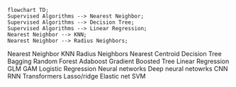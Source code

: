 ```mermaid
flowchart TD;
Supervised Algorithms --> Nearest Neighbor;
Supervised Algorithms --> Decision Tree;
Supervised Algorithms --> Linear Regression;
Nearest Neighbor --> KNN;
Nearest Neighbor --> Radius Neighbors;
```
  Nearest Neighbor
    KNN
    Radius Neighbors
    Nearest Centroid
  Decision Tree
    Bagging
    Random Forest
    Adaboost
    Gradient Boosted Tree
  Linear Regression
    GLM
      GAM
      Logistic Regression
        Neural networks
          Deep neural netowrks
            CNN
            RNN
            Transformers
    Lasso/ridge
    Elastic net
    SVM
    
